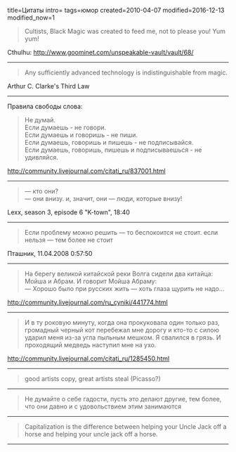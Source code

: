 title=Цитаты
intro=
tags=юмор
created=2010-04-07
modified=2016-12-13
modified_now=1


> Cultists, Black Magic was created to feed me, not to please you! Yum yum!

Cthulhu: <http://www.goominet.com/unspeakable-vault/vault/68/>

* * *

> Any sufficiently advanced technology is indistinguishable from magic.

Arthur C. Clarke's Third Law 

* * *

Правила свободы слова:
> Не думай.  
> Если думаешь - не говори.  
> Если думаешь и говоришь - не пиши.  
> Если думаешь, говоришь и пишешь - не подписывайся.  
> Если думаешь, говоришь, пишешь и подписываешься - не удивляйся.

<http://community.livejournal.com/citati_ru/837001.html>

* * *

> &mdash; кто они?  
> &mdash; они внизу. и, значит, они &mdash; люди, которые внизу!

Lexx, season 3, episode 6 "K-town", 18:40

* * *

> Если проблему можно решить &mdash; то беспокоится не стоит. если нельзя &mdash; тем более не стоит

Пташник, 11.04.2008 0:57:50

* * *

> На берегу великой китайской реки Волга сидели два китайца: Мойша и Абрам. И говорит Мойша Абраму:  
> &mdash; Хорошо было при русских жить &mdash; хоть глаза щурить не надо...

<http://community.livejournal.com/ru_cyniki/441774.html>

* * *

> И в ту роковую минуту, когда она прокуковала один только раз, громадный черный кот перебежал мне дорогу и кто-то с силою ударил меня из-за угла пыльным мешком. Я свалился в грязь. И проходящий медведь наступил мне на ухо.

<http://community.livejournal.com/citati_ru/1285450.html>

* * *

> good artists copy, great artists steal (Picasso?)

* * *

> Не думайте о себе гадости, пусть это делают другие, тем более, что они давно и с удовольствием этим занимаются

* * *

> Capitalization is the difference between helping your Uncle Jack off a horse and helping your uncle jack off a horse.

* * *
